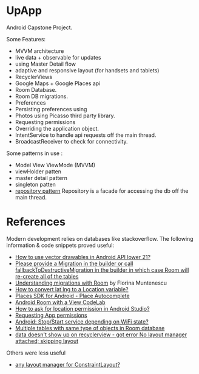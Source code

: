 # UpApp

Android Capstone Project.

Some Features:

* MVVM architecture
* live data + observable for updates
* using Master Detail flow
* adaptive and responsive layout (for handsets and tablets)
* RecyclerViews
* Google Maps + Google Places api
* Room Database.
* Room DB migrations.
* Preferences
* Persisting preferences using
* Photos using Picasso third party library.
* Requesting permissions
* Overriding the application object.
* IntentService to handle api requests off the main thread.
* BroadcastReceiver to check for connectivity.


Some patterns in use :

* Model View ViewMode (MVVM)
* viewHolder patten
* master detail pattern
* singleton patten
* [repository pattern](https://developer.android.com/jetpack/docs/guide) Repository is a facade for accessing the db off the main thread.

# References

Modern development relies on databases like stackoverflow.
The following information & code snippets proved useful:

* [How to use vector drawables in Android API lower 21?](https://stackoverflow.com/questions/34417843/how-to-use-vector-drawables-in-android-api-lower-21/34417988)
* [Please provide a Migration in the builder or call fallbackToDestructiveMigration in the builder in which case Room will re-create all of the tables](https://stackoverflow.com/questions/49629656/please-provide-a-migration-in-the-builder-or-call-fallbacktodestructivemigration)
* [Understanding migrations with Room](https://medium.com/androiddevelopers/understanding-migrations-with-room-f01e04b07929) by Florina Muntenescu
* [How to convert lat lng to a Location variable?](https://stackoverflow.com/questions/31099140/how-to-convert-lat-lng-to-a-location-variable)
* [Places SDK for Android - Place Autocomplete](https://developers.google.com/places/android-sdk/autocomplete#get_place_predictions_programmatically)
* [Android Room with a View CodeLab](https://codelabs.developers.google.com/codelabs/android-room-with-a-view)
* [How to ask for location permission in Android Studio?](https://stackoverflow.com/questions/57098852/how-to-ask-for-location-permission-in-android-studio)
* [Requesting App permissions](https://developer.android.com/training/permissions/requesting)
* [Android: Stop/Start service depending on WiFi state?](https://stackoverflow.com/questions/7094606/android-stop-start-service-depending-on-wifi-state)
* [Multiple tables with same type of objects in Room database](https://stackoverflow.com/questions/48279481/multiple-tables-with-same-type-of-objects-in-room-database)
* [data doesn't show up on recyclerview - got error No layout manager attached; skipping layout](https://stackoverflow.com/questions/51359950/data-doesnt-show-up-on-recyclerview-got-error-no-layout-manager-attached-ski)

Others were less useful

* [any layout manager for ConstraintLayout?](https://stackoverflow.com/questions/37803180/any-layout-manager-for-constraintlayout)
